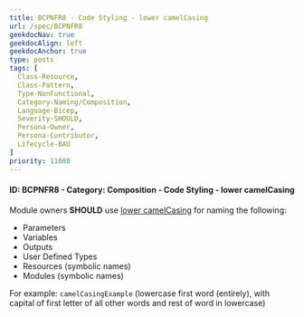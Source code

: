 ```yaml
---
title: BCPNFR8 - Code Styling - lower camelCasing
url: /spec/BCPNFR8
geekdocNav: true
geekdocAlign: left
geekdocAnchor: true
type: posts
tags: [
  Class-Resource,
  Class-Pattern,
  Type-NonFunctional,
  Category-Naming/Composition,
  Language-Bicep,
  Severity-SHOULD,
  Persona-Owner,
  Persona-Contributor,
  Lifecycle-BAU
]
priority: 11080
---
```


#### ID: BCPNFR8 - Category: Composition - Code Styling - lower camelCasing

Module owners **SHOULD** use [lower camelCasing](https://wikipedia.org/wiki/Camel_case) for naming the following:

- Parameters
- Variables
- Outputs
- User Defined Types
- Resources (symbolic names)
- Modules (symbolic names)

For example: `camelCasingExample` (lowercase first word (entirely), with capital of first letter of all other words and rest of word in lowercase)
